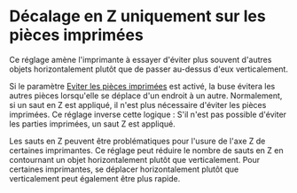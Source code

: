 Décalage en Z uniquement sur les pièces imprimées
====
Ce réglage amène l'imprimante à essayer d'éviter plus souvent d'autres objets horizontalement plutôt que de passer au-dessus d'eux verticalement.

Si le paramètre [Eviter les pièces imprimées](travel_avoid_other_parts.md) est activé, la buse évitera les autres pièces lorsqu'elle se déplace d'un endroit à un autre. Normalement, si un saut en Z est appliqué, il n'est plus nécessaire d'éviter les pièces imprimées. Ce réglage inverse cette logique : S'il n'est pas possible d'éviter les parties imprimées, un saut Z est appliqué.

Les sauts en Z peuvent être problématiques pour l'usure de l'axe Z de certaines imprimantes. Ce réglage peut réduire le nombre de sauts en Z en contournant un objet horizontalement plutôt que verticalement. Pour certaines imprimantes, se déplacer horizontalement plutôt que verticalement peut également être plus rapide.

